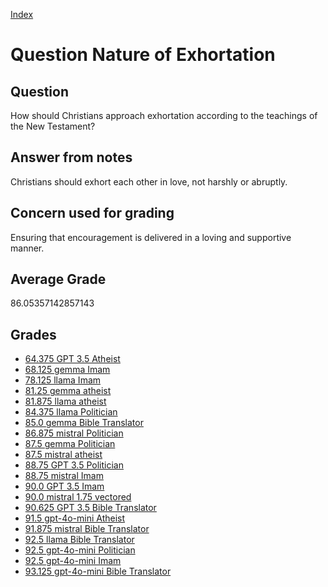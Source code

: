 
[Index](../../index.md)
# Question Nature of Exhortation
## Question
How should Christians approach exhortation according to the teachings of the New Testament?

## Answer from notes
Christians should exhort each other in love, not harshly or abruptly.

## Concern used for grading
Ensuring that encouragement is delivered in a loving and supportive manner.

## Average Grade
86.05357142857143

## Grades
 * [64.375 GPT 3.5 Atheist](../answers/GPT_3.5_Atheist/Nature_of_Exhortation.md)
 * [68.125 gemma Imam](../answers/gemma_Imam/Nature_of_Exhortation.md)
 * [78.125 llama Imam](../answers/llama_Imam/Nature_of_Exhortation.md)
 * [81.25 gemma atheist](../answers/gemma_atheist/Nature_of_Exhortation.md)
 * [81.875 llama atheist](../answers/llama_atheist/Nature_of_Exhortation.md)
 * [84.375 llama Politician](../answers/llama_Politician/Nature_of_Exhortation.md)
 * [85.0 gemma Bible Translator](../answers/gemma_Bible_Translator/Nature_of_Exhortation.md)
 * [86.875 mistral Politician](../answers/mistral_Politician/Nature_of_Exhortation.md)
 * [87.5 gemma Politician](../answers/gemma_Politician/Nature_of_Exhortation.md)
 * [87.5 mistral atheist](../answers/mistral_atheist/Nature_of_Exhortation.md)
 * [88.75 GPT 3.5 Politician](../answers/GPT_3.5_Politician/Nature_of_Exhortation.md)
 * [88.75 mistral Imam](../answers/mistral_Imam/Nature_of_Exhortation.md)
 * [90.0 GPT 3.5 Imam](../answers/GPT_3.5_Imam/Nature_of_Exhortation.md)
 * [90.0 mistral 1.75 vectored](../answers/mistral_1.75_vectored/Nature_of_Exhortation.md)
 * [90.625 GPT 3.5 Bible Translator](../answers/GPT_3.5_Bible_Translator/Nature_of_Exhortation.md)
 * [91.5 gpt-4o-mini Atheist](../answers/gpt-4o-mini_Atheist/Nature_of_Exhortation.md)
 * [91.875 mistral Bible Translator](../answers/mistral_Bible_Translator/Nature_of_Exhortation.md)
 * [92.5 llama Bible Translator](../answers/llama_Bible_Translator/Nature_of_Exhortation.md)
 * [92.5 gpt-4o-mini Politician](../answers/gpt-4o-mini_Politician/Nature_of_Exhortation.md)
 * [92.5 gpt-4o-mini Imam](../answers/gpt-4o-mini_Imam/Nature_of_Exhortation.md)
 * [93.125 gpt-4o-mini Bible Translator](../answers/gpt-4o-mini_Bible_Translator/Nature_of_Exhortation.md)
